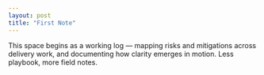 ```yaml
---
layout: post
title: "First Note"
---
```



This space begins as a working log — mapping risks and mitigations across delivery work, and documenting how clarity emerges in motion. Less playbook, more field notes.
